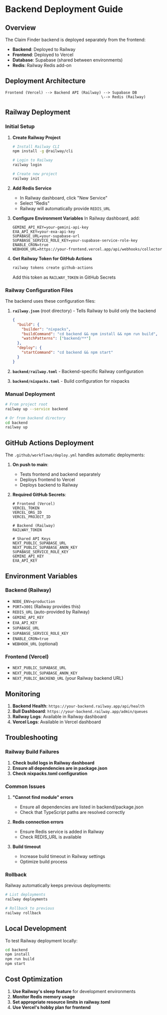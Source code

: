 # Backend Deployment Guide

## Overview

The Claim Finder backend is deployed separately from the frontend:
- **Backend**: Deployed to Railway
- **Frontend**: Deployed to Vercel
- **Database**: Supabase (shared between environments)
- **Redis**: Railway Redis add-on

## Deployment Architecture

```
Frontend (Vercel) --> Backend API (Railway) --> Supabase DB
                                           \--> Redis (Railway)
```

## Railway Deployment

### Initial Setup

1. **Create Railway Project**
   ```bash
   # Install Railway CLI
   npm install -g @railway/cli
   
   # Login to Railway
   railway login
   
   # Create new project
   railway init
   ```

2. **Add Redis Service**
   - In Railway dashboard, click "New Service"
   - Select "Redis"
   - Railway will automatically provide `REDIS_URL`

3. **Configure Environment Variables**
   In Railway dashboard, add:
   ```
   GEMINI_API_KEY=your-gemini-api-key
   EXA_API_KEY=your-exa-api-key
   SUPABASE_URL=your-supabase-url
   SUPABASE_SERVICE_ROLE_KEY=your-supabase-service-role-key
   ENABLE_CRON=true
   WEBHOOK_URL=https://your-frontend.vercel.app/api/webhooks/collector
   ```

4. **Get Railway Token for GitHub Actions**
   ```bash
   railway tokens create github-actions
   ```
   Add this token as `RAILWAY_TOKEN` in GitHub Secrets

### Railway Configuration Files

The backend uses these configuration files:

1. **`railway.json`** (root directory) - Tells Railway to build only the backend
   ```json
   {
     "build": {
       "builder": "nixpacks",
       "buildCommand": "cd backend && npm install && npm run build",
       "watchPatterns": ["backend/**"]
     },
     "deploy": {
       "startCommand": "cd backend && npm start"
     }
   }
   ```

2. **`backend/railway.toml`** - Backend-specific Railway configuration
3. **`backend/nixpacks.toml`** - Build configuration for nixpacks

### Manual Deployment

```bash
# From project root
railway up --service backend

# Or from backend directory
cd backend
railway up
```

## GitHub Actions Deployment

The `.github/workflows/deploy.yml` handles automatic deployments:

1. **On push to main**:
   - Tests frontend and backend separately
   - Deploys frontend to Vercel
   - Deploys backend to Railway

2. **Required GitHub Secrets**:
   ```
   # Frontend (Vercel)
   VERCEL_TOKEN
   VERCEL_ORG_ID
   VERCEL_PROJECT_ID
   
   # Backend (Railway)
   RAILWAY_TOKEN
   
   # Shared API Keys
   NEXT_PUBLIC_SUPABASE_URL
   NEXT_PUBLIC_SUPABASE_ANON_KEY
   SUPABASE_SERVICE_ROLE_KEY
   GEMINI_API_KEY
   EXA_API_KEY
   ```

## Environment Variables

### Backend (Railway)
- `NODE_ENV=production`
- `PORT=3001` (Railway provides this)
- `REDIS_URL` (auto-provided by Railway)
- `GEMINI_API_KEY`
- `EXA_API_KEY`
- `SUPABASE_URL`
- `SUPABASE_SERVICE_ROLE_KEY`
- `ENABLE_CRON=true`
- `WEBHOOK_URL` (optional)

### Frontend (Vercel)
- `NEXT_PUBLIC_SUPABASE_URL`
- `NEXT_PUBLIC_SUPABASE_ANON_KEY`
- `NEXT_PUBLIC_BACKEND_URL` (your Railway backend URL)

## Monitoring

1. **Backend Health**: `https://your-backend.railway.app/api/health`
2. **Bull Dashboard**: `https://your-backend.railway.app/admin/queues`
3. **Railway Logs**: Available in Railway dashboard
4. **Vercel Logs**: Available in Vercel dashboard

## Troubleshooting

### Railway Build Failures

1. **Check build logs in Railway dashboard**
2. **Ensure all dependencies are in package.json**
3. **Check nixpacks.toml configuration**

### Common Issues

1. **"Cannot find module" errors**
   - Ensure all dependencies are listed in backend/package.json
   - Check that TypeScript paths are resolved correctly

2. **Redis connection errors**
   - Ensure Redis service is added in Railway
   - Check REDIS_URL is available

3. **Build timeout**
   - Increase build timeout in Railway settings
   - Optimize build process

### Rollback

Railway automatically keeps previous deployments:
```bash
# List deployments
railway deployments

# Rollback to previous
railway rollback
```

## Local Development

To test Railway deployment locally:
```bash
cd backend
npm install
npm run build
npm start
```

## Cost Optimization

1. **Use Railway's sleep feature** for development environments
2. **Monitor Redis memory usage**
3. **Set appropriate resource limits in railway.toml**
4. **Use Vercel's hobby plan for frontend** 